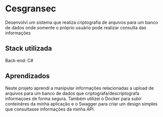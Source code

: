 
# Cesgransec
Desenvolvi um sistema que realiza criptografia de arquivos para um banco de dados onde somente o próprio usuário pode realizar consulta das informações


## Stack utilizada
Back-end: C#

## Aprendizados
Neste projeto aprendi a manipular informações relacionadas a upload de arquivos para um banco de dados que criptografa/descriptografa informaçoes de forma segura. Também utilizei o Docker para subir conteinêres da minha aplicação e o Swagger para criar um design simples que consultasse informações da minha API.
